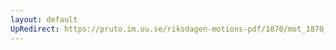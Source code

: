 ```yaml
---
layout: default
UpRedirect: https://pruto.im.uu.se/riksdagen-motions-pdf/1870/mot_1870__ak__234.pdf
---
```

